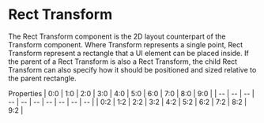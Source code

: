 # Rect Transform

The Rect Transform component is the 2D layout counterpart of the Transform component. Where Transform represents a single point, Rect Transform represent a rectangle that a UI element can be placed inside. If the parent of a Rect Transform is also a Rect Transform, the child Rect Transform can also specify how it should be positioned and sized relative to the parent rectangle.

Properties
| 0:0 | 1:0 | 2:0 | 3:0 | 4:0 | 5:0 | 6:0 | 7:0 | 8:0 | 9:0 |
| -- | -- | -- | -- | -- | -- | -- | -- | -- | -- |
| 0:2 | 1:2 | 2:2 | 3:2 | 4:2 | 5:2 | 6:2 | 7:2 | 8:2 | 9:2 |
